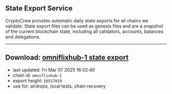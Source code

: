 ## State Export Service
CryptoCrew provides automatic daily state exports for all chains we validate. State export files can be used as genesis files and are a snapshot of the current blockchain state, including all validators, accounts, balances and delegations.

---
**Download: [omniflixhub-1 state export](https://dl-eu2.ccvalidators.com/SERVICE/omniflixhub/omniflixhub-1_export_16517019.json)**
---

- last updated: Fri Mar 07 2025 16:02:40
- chain id: `omniflixhub-1`
- export height: `16517019`
- use for: airdrops, local tests, chain recovery
